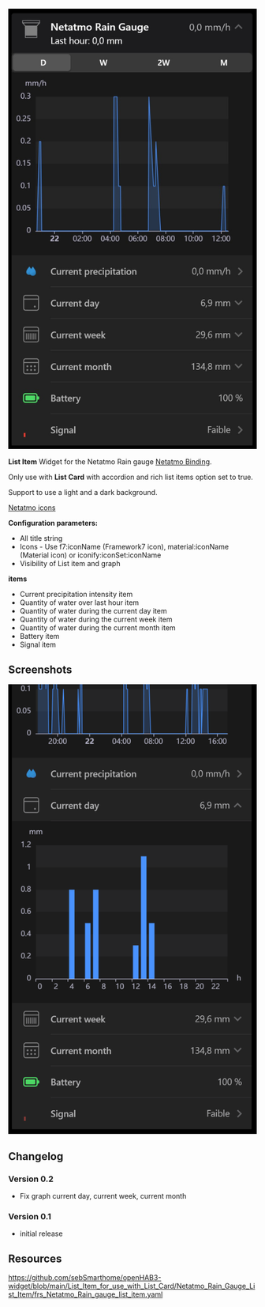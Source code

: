 ![Screen1](https://github.com/sebSmarthome/openHAB3-widget/raw/main/List_Item_for_use_with_List_Card/Netatmo_Rain_Gauge_List_Item/screenshots/RainGauge.jpg)

**List Item** Widget for the Netatmo Rain gauge [Netatmo Binding](https://www.openhab.org/addons/bindings/netatmo/#rain-gauge).

Only use with **List Card** with accordion and rich list items option set to true.

Support to use a light and a dark background.

[Netatmo icons](https://www.visualpharm.com/free-icons/set/netatmo)

**Configuration parameters:**

* All title string
* Icons - Use f7:iconName (Framework7 icon), material:iconName (Material icon) or iconify:iconSet:iconName
* Visibility of List item and graph

**items**

* Current precipitation intensity item
* Quantity of water over last hour item
* Quantity of water during the current day item
* Quantity of water during the current week item
* Quantity of water during the current month item
* Battery item
* Signal item

## Screenshots

![Screen2](https://github.com/sebSmarthome/openHAB3-widget/raw/main/List_Item_for_use_with_List_Card/Netatmo_Rain_Gauge_List_Item/screenshots/RainGauge.gif)

## Changelog

### Version 0.2

* Fix graph current day, current week, current month

### Version 0.1

* initial release

## Resources

<https://github.com/sebSmarthome/openHAB3-widget/blob/main/List_Item_for_use_with_List_Card/Netatmo_Rain_Gauge_List_Item/frs_Netatmo_Rain_gauge_list_item.yaml>